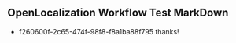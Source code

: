 ## OpenLocalization Workflow Test MarkDown
* f260600f-2c65-474f-98f8-f8a1ba88f795 
thanks!<!--HONumber=Mar16_HO4-->
